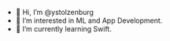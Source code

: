 - 👋 Hi, I’m @ystolzenburg
- 👀 I’m interested in ML and App Development.
- 🌱 I’m currently learning Swift.

<!---
ystolzenburg/ystolzenburg is a ✨ special ✨ repository because its `README.md` (this file) appears on your GitHub profile.
You can click the Preview link to take a look at your changes.
--->

